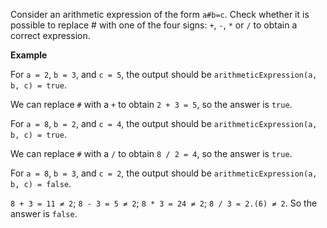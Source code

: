 Consider an arithmetic expression of the form `a#b=c`. Check whether it is possible to replace # with one of the four signs: `+`, `-`, `*` or `/` to obtain a correct expression.

__Example__

For `a = 2`, `b = 3`, and `c = 5`, the output should be
`arithmeticExpression(a, b, c) = true`.

We can replace `#` with a `+` to obtain `2 + 3 = 5`, so the answer is `true`.

For `a = 8`, `b = 2`, and `c = 4`, the output should be
`arithmeticExpression(a, b, c) = true`.

We can replace `#` with a `/` to obtain `8 / 2 = 4`, so the answer is `true`.

For `a = 8`, `b = 3`, and `c = 2`, the output should be
`arithmeticExpression(a, b, c) = false`.

`8 + 3 = 11 ≠ 2`;
`8 - 3 = 5 ≠ 2`;
`8 * 3 = 24 ≠ 2`;
`8 / 3 = 2.(6) ≠ 2`.
So the answer is `false`.